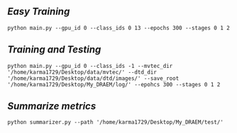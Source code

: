 ## *Easy Training*
```
python main.py --gpu_id 0 --class_ids 0 13 --epochs 300 --stages 0 1 2
```
## *Training and Testing*
```
python main.py --gpu_id 0 --class_ids -1 --mvtec_dir '/home/karma1729/Desktop/data/mvtec/' --dtd_dir '/home/karma1729/Desktop/data/dtd/images/' --save_root '/home/karma1729/Desktop/My_DRAEM/log/' --epohcs 300 --stages 0 1 2
```
## *Summarize metrics*
```
python summarizer.py --path '/home/karma1729/Desktop/My_DRAEM/test/'
```